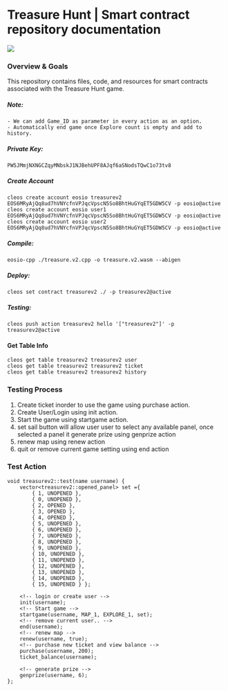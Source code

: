 # Treasure Hunt | Smart contract repository documentation

![](https://i.imgur.com/q5O2tTg.jpg)

### Overview & Goals
This repository contains files, code, and resources for smart contracts associated with the Treasure Hunt game. 

##### Note:
    - We can add Game_ID as parameter in every action as an option.
    - Automatically end game once Explore count is empty and add to history.

##### Private Key: 
    PW5JMmjNXNGCZqyMNbskJ1NJBehUPF8AJqf6aSNodsTQwC1o73tv8

##### Create Account
    cleos create account eosio treasurev2 EOS6MRyAjQq8ud7hVNYcfnVPJqcVpscN5So8BhtHuGYqET5GDW5CV -p eosio@active
    cleos create account eosio user1 EOS6MRyAjQq8ud7hVNYcfnVPJqcVpscN5So8BhtHuGYqET5GDW5CV -p eosio@active
    cleos create account eosio user2 EOS6MRyAjQq8ud7hVNYcfnVPJqcVpscN5So8BhtHuGYqET5GDW5CV -p eosio@active

##### Compile: 
    eosio-cpp ./treasure.v2.cpp -o treasure.v2.wasm --abigen

##### Deploy: 
    cleos set contract treasurev2 ./ -p treasurev2@active

##### Testing: 
    cleos push action treasurev2 hello '["treasurev2"]' -p treasurev2@active

#### Get Table Info
    cleos get table treasurev2 treasurev2 user
    cleos get table treasurev2 treasurev2 ticket
    cleos get table treasurev2 treasurev2 history

### Testing Process
1. Create ticket inorder to use the game using purchase action.
2. Create User/Login using init action.
3. Start the game using startgame action.
4. set sail button will allow user user to select any available panel, once selected a panel it generate prize using genprize action
5. renew map using renew action
6. quit or remove current game setting using end action

### Test Action
```
void treasurev2::test(name username) {
    vector<treasurev2::opened_panel> set ={
        { 1, UNOPENED },
        { 0, UNOPENED },
        { 2, OPENED },
        { 3, OPENED },
        { 4, OPENED },
        { 5, UNOPENED },
        { 6, UNOPENED },
        { 7, UNOPENED },
        { 8, UNOPENED },
        { 9, UNOPENED },
        { 10, UNOPENED },
        { 11, UNOPENED },
        { 12, UNOPENED },
        { 13, UNOPENED },
        { 14, UNOPENED },
        { 15, UNOPENED } };

    <!-- login or create user -->
    init(username);
    <!-- Start game -->
    startgame(username, MAP_1, EXPLORE_1, set);
    <!-- remove current user.. -->
    end(username);
    <!-- renew map -->
    renew(username, true);
    <!-- purchase new ticket and view balance -->
    purchase(username, 200);
    ticket_balance(username);

    <!-- generate prize -->
    genprize(username, 6);
};

